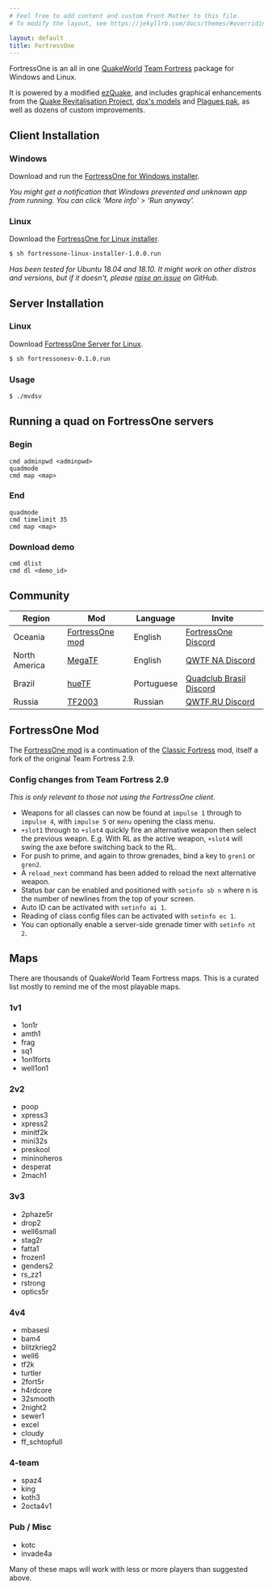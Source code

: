 ```yaml
---
# Feel free to add content and custom Front Matter to this file.
# To modify the layout, see https://jekyllrb.com/docs/themes/#overriding-theme-defaults

layout: default
title: FortressOne
---
```



FortressOne is an all in one [QuakeWorld][] [Team Fortress][] package for
Windows and Linux.

It is powered by a modified [ezQuake][], and includes graphical enhancements
from the [Quake Revitalisation Project][], [dox's models][] and
[Plagues pak][], as well as dozens of custom improvements.


## Client Installation

### Windows

Download and run the [FortressOne for Windows installer][].

_You might get a notification that Windows prevented and unknown app from
running. You can click 'More info' > 'Run anyway'._


### Linux

Download the [FortressOne for Linux installer][].

```bash
$ sh fortressone-linux-installer-1.0.0.run
```

_Has been tested for Ubuntu 18.04 and 18.10. It might work on other distros and
versions, but if it doesn't, please [raise an issue][] on GitHub._


## Server Installation

### Linux

Download [FortressOne Server for Linux][].

```bash
$ sh fortressonesv-0.1.0.run
```


### Usage

```bash
$ ./mvdsv
```


## Running a quad on FortressOne servers

### Begin

```
cmd adminpwd <adminpwd>
quadmode
cmd map <map>
```


### End

```
quadmode
cmd timelimit 35
cmd map <map>
```


### Download demo

```
cmd dlist
cmd dl <demo_id>
```


## Community

| Region        | Mod                 | Language   | Invite                      |
|---------------|---------------------|------------|-----------------------------|
| Oceania       | [FortressOne mod][] | English    | [FortressOne Discord][]     |
| North America | [MegaTF][]          | English    | [QWTF NA Discord][]         |
| Brazil        | [hueTF][]           | Portuguese | [Quadclub Brasil Discord][] |
| Russia        | [TF2003][]          | Russian    | [QWTF.RU Discord][]         |


## FortressOne Mod

The [FortressOne mod][] is a continuation of the [Classic Fortress][] mod,
itself a fork of the original Team Fortress 2.9.


### Config changes from Team Fortress 2.9

_This is only relevant to those not using the FortressOne client._

* Weapons for all classes can now be found at `impulse 1` through to `impulse
  4`, with `impulse 5` or `menu` opening the class menu.
* `+slot1` through to `+slot4` quickly fire an alternative weapon then select
  the previous weapn. E.g. With RL as the active weapon, `+slot4` will swing
  the axe before switching back to the RL.
* For push to prime, and again to throw grenades, bind a key to `gren1` or
  `gren2`.
* A `reload_next` command has been added to reload the next alternative weapon.
* Status bar can be enabled and positioned with `setinfo sb n` where n is the
  number of newlines from the top of your screen.
* Auto ID can be activated with `setinfo ai 1`.
* Reading of class config files can be activated with `setinfo ec 1`.
* You can optionally enable a server-side grenade timer with `setinfo nt 2`.


## Maps

There are thousands of QuakeWorld Team Fortress maps. This is a curated list
mostly to remind me of the most playable maps.

### 1v1

- 1on1r
- amth1
- frag
- sq1
- 1on1forts
- well1on1


### 2v2

- poop
- xpress3
- xpress2
- minitf2k
- mini32s
- preskool
- mininoheros
- desperat
- 2mach1


### 3v3

- 2phaze5r
- drop2
- well6small
- stag2r
- fatta1
- frozen1
- genders2
- rs_zz1
- rstrong
- optics5r


### 4v4

- mbasesl
- bam4
- blitzkrieg2
- well6
- tf2k
- turtler
- 2fort5r
- h4rdcore
- 32smooth
- 2night2
- sewer1
- excel
- cloudy
- ff_schtopfull


### 4-team

- spaz4
- king
- koth3
- 2octa4v1


### Pub / Misc

- kotc
- invade4a


Many of these maps will work with less or more players than suggested above.


[QuakeWorld]:                        https://www.idsoftware.com/en-gb#section-games
[Team Fortress]:                     https://web.archive.org/web/20131005123834/http://www.planetfortress.com/teamfortress/
[ezQuake]:                           https://ezquake.github.io/
[Quake Revitalisation Project]:      https://qrp.quakeone.com/
[dox's models]:                      https://www.quaddicted.com/webarchive/www.planetfortress.com/tfdone_easy/dox/index.html
[Plagues pak]:                       http://members.optusnet.com.au/~plaguespak/
[FortressOne for Windows installer]: https://github.com/FortressOne/windows-installer/releases/latest
[FortressOne for Linux installer]:   https://github.com/FortressOne/linux-installer/releases/latest
[raise an issue]:                    https://github.com/FortressOne/linux-installer/issues/new
[FortressOne Server for Linux]:      https://github.com/FortressOne/linux-server-installer/releases/latest
[FortressOne mod]:                   https://github.com/FortressOne/server-qwprogs
[FortressOne Discord]:               https://discord.fortressone.org
[MegaTF]:                            https://github.com/alissa0/MegaTFCE
[QWTF NA Discord]:                   http://discord.megateamfortress.com
[hueTF]:                             https://github.com/gmtandi/huetf
[Quadclub Brasil Discord]:           https://discord.gg/Ew3NY2Z
[TF2003]:                            https://github.com/angeld29/TF2003-qvm
[QWTF.RU Discord]:                   https://discord.gg/FVuG7br
[Classic Fortress]:                  http://classicfortress.net/
